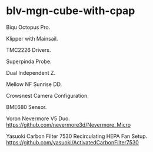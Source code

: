 # blv-mgn-cube-with-cpap

Biqu Octopus Pro.

Klipper with Mainsail.

TMC2226 Drivers.

Superpinda Probe.

Dual Independent Z.

Mellow NF Sunrise DD.

Crowsnest Camera Configuration.

BME680 Sensor.

Voron Nevermore V5 Duo. https://github.com/nevermore3d/Nevermore_Micro

Yasuoki Carbon Filter 7530 Recirculating HEPA Fan Setup. https://github.com/yasuoki/ActivatedCarbonFilter7530
